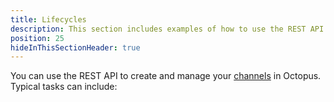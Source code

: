 ```yaml
---
title: Lifecycles
description: This section includes examples of how to use the REST API to create and manage lifecycles in Octopus.
position: 25
hideInThisSectionHeader: true
---
```


You can use the REST API to create and manage your [channels](/docs/releases/channels/index.md) in Octopus. Typical tasks can include: